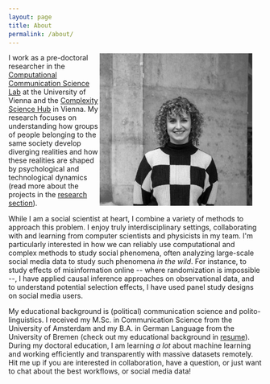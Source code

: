 ```yaml
---
layout: page
title: About
permalink: /about/
---
```


<img src="/assets/images/JL-bw.jpeg" alt="Picture of Jula Luehring" style="float: right; width: 60%; min-width: 200px; padding: 0% 4% 2% 0%;" />

I work as a pre-doctoral researcher in the [Computational Communication Science Lab](https://compcommlab.univie.ac.at/) at the University of Vienna and the [Complexity Science Hub](https://csh.ac.at/) in Vienna.
My research focuses on understanding how groups of people belonging to the same society develop diverging realities and how these realities are shaped by psychological and technological dynamics (read more about the projects in the [research section](/projects/)).

While I am a social scientist at heart, I combine a variety of methods to approach this problem. I enjoy truly interdisciplinary settings, collaborating with and learning from computer scientists and physicists in my team.
I'm particularly interested in how we can reliably use computational and complex methods to study social phenomena, often analyzing large-scale social media data to study such phenomena *in the wild*.
For instance, to study effects of misinformation online -- where randomization is impossible --, I have applied causal inference approaches on observational data, and to understand potential selection effects, I have used panel study designs on social media users.

My educational background is (political) communication science and polito-linguistics. I received my M.Sc. in Communication Science from the University of Amsterdam and my B.A. in German Language from the University of Bremen (check out my educational background in [resume](/resume/)).
During my doctoral education, I am learning *a lot* about machine learning and working efficiently and transparently with massive datasets remotely. 
Hit me up if you are interested in collaboration, have a question, or just want to chat about the best workflows, or social media data!

